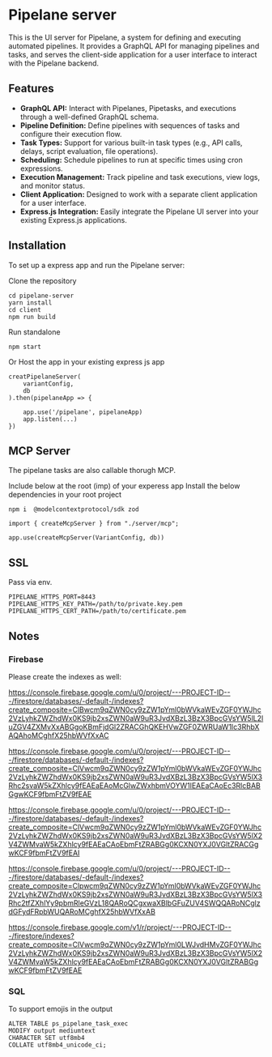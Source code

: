 # Pipelane server

This is the UI server for Pipelane, a system for defining and executing automated pipelines. It provides a GraphQL API for managing pipelines and tasks, and serves the client-side application for a user interface to interact with the Pipelane backend.

## Features

- **GraphQL API:** Interact with Pipelanes, Pipetasks, and executions through a well-defined GraphQL schema.
- **Pipeline Definition:** Define pipelines with sequences of tasks and configure their execution flow.
- **Task Types:** Support for various built-in task types (e.g., API calls, delays, script evaluation, file operations).
- **Scheduling:** Schedule pipelines to run at specific times using cron expressions.
- **Execution Management:** Track pipeline and task executions, view logs, and monitor status.
- **Client Application:** Designed to work with a separate client application for a user interface.
- **Express.js Integration:** Easily integrate the Pipelane UI server into your existing Express.js applications.

## Installation

To set up a express app and run the Pipelane server:

Clone the repository

```
cd pipelane-server
yarn install
cd client 
npm run build
```

Run standalone
```
npm start
```

Or Host the app in your existing express js app

```
creatPipelaneServer(
    variantConfig,
    db
).then(pipelaneApp => {

    app.use('/pipelane', pipelaneApp)
    app.listen(...)
})
```

## MCP Server

The pipelane tasks are also callable thorugh MCP.

Include below at the root (imp) of your experess app
Install the below dependencies in your root project

```
npm i  @modelcontextprotocol/sdk zod
```

```
import { createMcpServer } from "./server/mcp";

app.use(createMcpServer(VariantConfig, db))

```

## SSL
Pass via env.

```
PIPELANE_HTTPS_PORT=8443
PIPELANE_HTTPS_KEY_PATH=/path/to/private.key.pem
PIPELANE_HTTPS_CERT_PATH=/path/to/certificate.pem
```


## Notes

### Firebase

Please create the indexes as well:

https://console.firebase.google.com/u/0/project/---PROJECT-ID---/firestore/databases/-default-/indexes?create_composite=ClBwcm9qZWN0cy9zZW1pYml0bWVkaWEvZGF0YWJhc2VzLyhkZWZhdWx0KS9jb2xsZWN0aW9uR3JvdXBzL3BzX3BpcGVsYW5lL2luZGV4ZXMvXxABGgoKBmFjdGl2ZRACGhQKEHVwZGF0ZWRUaW1lc3RhbXAQAhoMCghfX25hbWVfXxAC

https://console.firebase.google.com/u/0/project/---PROJECT-ID---/firestore/databases/-default-/indexes?create_composite=ClVwcm9qZWN0cy9zZW1pYml0bWVkaWEvZGF0YWJhc2VzLyhkZWZhdWx0KS9jb2xsZWN0aW9uR3JvdXBzL3BzX3BpcGVsYW5lX3Rhc2svaW5kZXhlcy9fEAEaEAoMcGlwZWxhbmVOYW1lEAEaCAoEc3RlcBABGgwKCF9fbmFtZV9fEAE

https://console.firebase.google.com/u/0/project/---PROJECT-ID---/firestore/databases/-default-/indexes?create_composite=ClVwcm9qZWN0cy9zZW1pYml0bWVkaWEvZGF0YWJhc2VzLyhkZWZhdWx0KS9jb2xsZWN0aW9uR3JvdXBzL3BzX3BpcGVsYW5lX2V4ZWMvaW5kZXhlcy9fEAEaCAoEbmFtZRABGg0KCXN0YXJ0VGltZRACGgwKCF9fbmFtZV9fEAI

https://console.firebase.google.com/u/0/project/---PROJECT-ID---/firestore/databases/-default-/indexes?create_composite=Clpwcm9qZWN0cy9zZW1pYml0bWVkaWEvZGF0YWJhc2VzLyhkZWZhdWx0KS9jb2xsZWN0aW9uR3JvdXBzL3BzX3BpcGVsYW5lX3Rhc2tfZXhlYy9pbmRleGVzL18QARoQCgxwaXBlbGFuZUV4SWQQARoNCglzdGFydFRpbWUQARoMCghfX25hbWVfXxAB

https://console.firebase.google.com/v1/r/project/---PROJECT-ID---/firestore/indexes?create_composite=ClVwcm9qZWN0cy9zZW1pYml0LWJvdHMvZGF0YWJhc2VzLyhkZWZhdWx0KS9jb2xsZWN0aW9uR3JvdXBzL3BzX3BpcGVsYW5lX2V4ZWMvaW5kZXhlcy9fEAEaCAoEbmFtZRABGg0KCXN0YXJ0VGltZRABGgwKCF9fbmFtZV9fEAE


### SQL

To support emojis in the output

```
ALTER TABLE ps_pipelane_task_exec 
MODIFY output mediumtext 
CHARACTER SET utf8mb4 
COLLATE utf8mb4_unicode_ci;
```